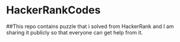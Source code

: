 # HackerRankCodes
##This repo contains puzzle that i solved from HackerRank and I am sharing it publicly so that everyone can get help from it.
